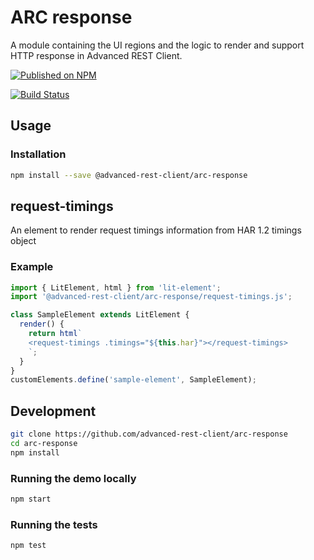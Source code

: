 # ARC response

A module containing the UI regions and the logic to render and support HTTP response in Advanced REST Client.

[![Published on NPM](https://img.shields.io/npm/v/@advanced-rest-client/arc-response.svg)](https://www.npmjs.com/package/@advanced-rest-client/arc-response)

[![Build Status](https://travis-ci.com/advanced-rest-client/arc-response.svg)](https://travis-ci.com/advanced-rest-client/arc-response)

## Usage

### Installation

```sh
npm install --save @advanced-rest-client/arc-response
```

## request-timings

An element to render request timings information from HAR 1.2  timings object

### Example

```js
import { LitElement, html } from 'lit-element';
import '@advanced-rest-client/arc-response/request-timings.js';

class SampleElement extends LitElement {
  render() {
    return html`
    <request-timings .timings="${this.har}"></request-timings>
    `;
  }
}
customElements.define('sample-element', SampleElement);
```

## Development

```sh
git clone https://github.com/advanced-rest-client/arc-response
cd arc-response
npm install
```

### Running the demo locally

```sh
npm start
```

### Running the tests

```sh
npm test
```
